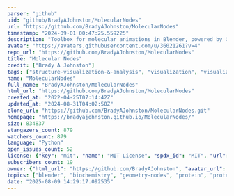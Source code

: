 ```yaml
---
parser: "github"
uid: "github/BradyAJohnston/MolecularNodes"
url: "https://github.com/BradyAJohnston/MolecularNodes"
timestamp: "2024-09-01 00:47:25.559225"
description: "Toolbox for molecular animations in Blender, powered by Geometry Nodes."
avatar: "https://avatars.githubusercontent.com/u/36021261?v=4"
repo_url: "https://github.com/BradyAJohnston/MolecularNodes"
title: "Molecular Nodes"
credit: ["Brady A Johnston"]
tags: ["structure-visualization-&-analysis", "visualization", "visualization"]
name: "MolecularNodes"
full_name: "BradyAJohnston/MolecularNodes"
html_url: "https://github.com/BradyAJohnston/MolecularNodes"
created_at: "2022-04-25T07:14:42Z"
updated_at: "2024-08-31T04:02:50Z"
clone_url: "https://github.com/BradyAJohnston/MolecularNodes.git"
homepage: "https://bradyajohnston.github.io/MolecularNodes/"
size: 834837
stargazers_count: 879
watchers_count: 879
language: "Python"
open_issues_count: 52
license: {"key": "mit", "name": "MIT License", "spdx_id": "MIT", "url": "https://api.github.com/licenses/mit", "node_id": "MDc6TGljZW5zZTEz"}
subscribers_count: 19
owner: {"html_url": "https://github.com/BradyAJohnston", "avatar_url": "https://avatars.githubusercontent.com/u/36021261?v=4", "login": "BradyAJohnston", "type": "User"}
topics: ["blender", "biochemistry", "geometry-nodes", "protein", "protein-structure", "protein-visualization", "sciart", "visualisation", "structural-biology", "blender-addon", "protein-data-bank", "molecule", "proteins", "pdb", "molecular-modeling", "molecular", "molecular-graphics", "molecular-dynamics"]
date: "2025-08-09 14:29:17.092535"
---
```


